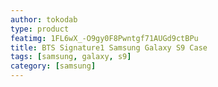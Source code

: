 ```yaml
---
author: tokodab
type: product
featimg: 1FL6wX_-O9gy0F8Pwntgf71AUGd9ctBPu
title: BTS Signature1 Samsung Galaxy S9 Case
tags: [samsung, galaxy, s9]
category: [samsung]
---
```

